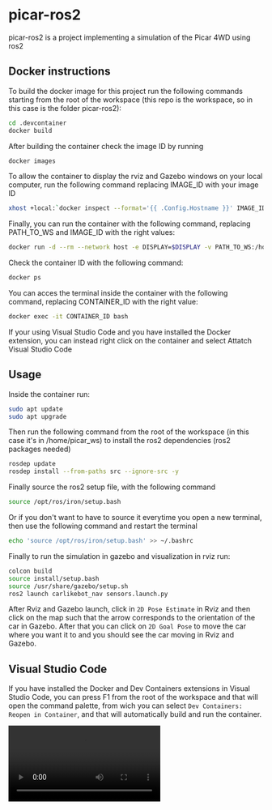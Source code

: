 # picar-ros2

picar-ros2 is a project implementing a simulation of the Picar 4WD using ros2

## Docker instructions

To build the docker image for this project run the following commands starting from the root of the workspace (this repo is the workspace, so in this case is the folder picar-ros2):

```bash
cd .devcontainer
docker build
```

After building the container check the image ID by running
```bash
docker images
```

To allow the container to display the rviz and Gazebo windows on your local computer, run the following command replacing IMAGE_ID with your image ID
```bash
xhost +local:`docker inspect --format='{{ .Config.Hostname }}' IMAGE_ID`
```

Finally, you can run the container with the following command, replacing PATH_TO_WS and IMAGE_ID with the right values:
```bash
docker run -d --rm --network host -e DISPLAY=$DISPLAY -v PATH_TO_WS:/home/picar_ws IMAGE_ID
```

Check the container ID with the following command:
```bash
docker ps
```

You can acces the terminal inside the container with the following command, replacing CONTAINER_ID with the right value:
```bash
docker exec -it CONTAINER_ID bash
```

If your using Visual Studio Code and you have installed the Docker extension, you can instead right click on the container and select Attatch Visual Studio Code

## Usage

Inside the container run:
```bash
sudo apt update
sudo apt upgrade
```

Then run the following command from the root of the workspace (in this case it's in /home/picar_ws) to install the ros2 dependencies (ros2 packages needed)
```bash
rosdep update 
rosdep install --from-paths src --ignore-src -y
```

Finally source the ros2 setup file, with the following command
```bash
source /opt/ros/iron/setup.bash
```

Or if you don't want to have to source it everytime you open a new terminal, then use the following command and restart the terminal
```bash
echo 'source /opt/ros/iron/setup.bash' >> ~/.bashrc
```

Finally to run the simulation in gazebo and visualization in rviz run:
```bash
colcon build
source install/setup.bash
source /usr/share/gazebo/setup.sh
ros2 launch carlikebot_nav sensors.launch.py
```

After Rviz and Gazebo launch, click in ```2D Pose Estimate``` in Rviz and then click on the map such that the arrow corresponds to the orientation of the car in Gazebo. After that you can click on ```2D Goal Pose``` to move the car where you want it to and you should see the car moving in Rviz and Gazebo.

## Visual Studio Code

If you have installed the Docker and Dev Containers extensions in Visual Studio Code, you can press F1 from the root of the workspace and that will open the command palette, from wich you can select  ```Dev Containers: Reopen in Container```, and that will automatically build and run the container.

![](screencast.webm)